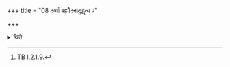 +++
title = "08 दर्व्या ब्रह्मौदनादुद्धृत्य प्र"

+++

<details><summary>थिते</summary>

8. Having taken out (some rice-pap) by means of a ladle, with pra vedhase kavaye...[^1] he offers (that rice pap in the Brahmaudanika-fire) or addresses it.  

[^1]: TB I.2.1.9.
</details>
